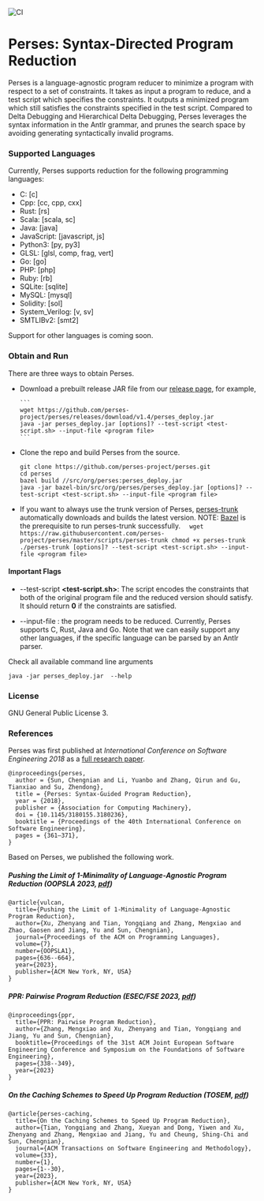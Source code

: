 ![CI](https://github.com/uw-pluverse/perses/actions/workflows/main.yml/badge.svg)

# Perses: Syntax-Directed Program Reduction

Perses is a language-agnostic program reducer to minimize a program with
respect to a set of constraints. It takes as input a program to reduce,
and a test script which specifies the constraints.
It outputs a minimized program which still satisfies the constraints specified
in the test script. Compared to Delta Debugging and Hierarchical Delta Debugging,
Perses leverages the syntax information in the Antlr grammar, and prunes the
search space by avoiding generating syntactically invalid programs.

### Supported Languages

Currently, Perses supports reduction for the following programming languages:

+ C: [c]
+ Cpp: [cc, cpp, cxx]
+ Rust: [rs]
+ Scala: [scala, sc]
+ Java: [java]
+ JavaScript: [javascript, js]
+ Python3: [py, py3]
+ GLSL: [glsl, comp, frag, vert]
+ Go: [go]
+ PHP: [php]
+ Ruby: [rb]
+ SQLite: [sqlite]
+ MySQL: [mysql]
+ Solidity: [sol]
+ System_Verilog: [v, sv]
+ SMTLIBv2: [smt2]

Support for other languages is coming soon.

### Obtain and Run

There are three ways to obtain Perses.

- Download a prebuilt release JAR file from our [release page](https://github.com/perses-project/perses/releases),
  for example,

      ```
      wget https://github.com/perses-project/perses/releases/download/v1.4/perses_deploy.jar
      java -jar perses_deploy.jar [options]? --test-script <test-script.sh> --input-file <program file>
      ```

- Clone the repo and build Perses from the source.

  ```
  git clone https://github.com/perses-project/perses.git
  cd perses
  bazel build //src/org/perses:perses_deploy.jar
  java -jar bazel-bin/src/org/perses/perses_deploy.jar [options]? --test-script <test-script.sh> --input-file <program file>
  ```

- If you want to always use the trunk version of Perses, [perses-trunk](https://github.com/perses-project/perses/blob/master/scripts/perses-trunk) automatically downloads and builds the latest version.
  NOTE: [Bazel](https://bazel.build/) is the prerequisite to run perses-trunk successfully.
  `  wget https://raw.githubusercontent.com/perses-project/perses/master/scripts/perses-trunk
chmod +x perses-trunk
./perses-trunk [options]? --test-script <test-script.sh> --input-file <program file>`

#### Important Flags

- --test-script **<test-script.sh>**:
  The script encodes the constraints that both of the original program file and the reduced version should satisfy. It should return **0** if the constraints are satisfied.

- --input-file **<program-file>**: the program needs to be reduced. Currently, Perses
  supports C, Rust, Java and Go. Note that we can easily support any other languages,
  if the specific language can be parsed by an Antlr parser.

Check all available command line arguments

```
java -jar perses_deploy.jar  --help
```

### License

GNU General Public License 3.

### References

Perses was first published at _International Conference on Software Engineering 2018_ as a [full research paper](./doc/publication/2018_perses_icse.pdf).

```
@inproceedings{perses,
  author = {Sun, Chengnian and Li, Yuanbo and Zhang, Qirun and Gu, Tianxiao and Su, Zhendong},
  title = {Perses: Syntax-Guided Program Reduction},
  year = {2018},
  publisher = {Association for Computing Machinery},
  doi = {10.1145/3180155.3180236},
  booktitle = {Proceedings of the 40th International Conference on Software Engineering},
  pages = {361–371},
}
```

Based on Perses, we published the following work.

##### Pushing the Limit of 1-Minimality of Language-Agnostic Program Reduction (OOPSLA 2023, [pdf](./doc/publication/2023_vulcan_oopsla.pdf))

```
@article{vulcan,
  title={Pushing the Limit of 1-Minimality of Language-Agnostic Program Reduction},
  author={Xu, Zhenyang and Tian, Yongqiang and Zhang, Mengxiao and Zhao, Gaosen and Jiang, Yu and Sun, Chengnian},
  journal={Proceedings of the ACM on Programming Languages},
  volume={7},
  number={OOPSLA1},
  pages={636--664},
  year={2023},
  publisher={ACM New York, NY, USA}
}
```

##### PPR: Pairwise Program Reduction (ESEC/FSE 2023, [pdf](./doc/publication/2023_ppr_fse.pdf))

```
@inproceedings{ppr,
  title={PPR: Pairwise Program Reduction},
  author={Zhang, Mengxiao and Xu, Zhenyang and Tian, Yongqiang and Jiang, Yu and Sun, Chengnian},
  booktitle={Proceedings of the 31st ACM Joint European Software Engineering Conference and Symposium on the Foundations of Software Engineering},
  pages={338--349},
  year={2023}
}
```

##### On the Caching Schemes to Speed Up Program Reduction (TOSEM, [pdf](./doc/publication/2023_caching_tosem.pdf))

```
@article{perses-caching,
  title={On the Caching Schemes to Speed Up Program Reduction},
  author={Tian, Yongqiang and Zhang, Xueyan and Dong, Yiwen and Xu, Zhenyang and Zhang, Mengxiao and Jiang, Yu and Cheung, Shing-Chi and Sun, Chengnian},
  journal={ACM Transactions on Software Engineering and Methodology},
  volume={33},
  number={1},
  pages={1--30},
  year={2023},
  publisher={ACM New York, NY, USA}
}
```
